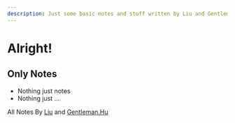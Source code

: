 ```yaml
---
description: Just some basic notes and stuff written by Liu and Gentleman.Hu
---
```


# Alright!

## Only Notes

* Nothing just notes
* Nothing just ...

 All Notes By [Liu](https://github.com/Forgotten-Forever) and [Gentleman.Hu](https://github.com/GentlemanHu)

